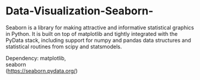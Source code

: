 # Data-Visualization-Seaborn-

Seaborn is a library for making attractive and informative statistical graphics in Python. It is built on top of matplotlib and tightly integrated with the PyData stack, including support for numpy and pandas data structures and statistical routines from scipy and statsmodels.

Dependency:
matplotlib,<br>
seaborn<br> (https://seaborn.pydata.org/)

